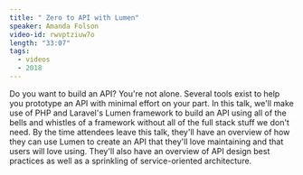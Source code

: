```yaml
---
title: " Zero to API with Lumen"
speaker: Amanda Folson
video-id: rwvptziuw7o
length: "33:07"
tags:
  - videos
  - 2018
---
```


Do you want to build an API? You're not alone. Several tools exist to help you prototype an API with minimal effort on your part. In this talk, we'll make use of PHP and Laravel's Lumen framework to build an API using all of the bells and whistles of a framework without all of the full stack stuff we don't need. By the time attendees leave this talk, they'll have an overview of how they can use Lumen to create an API that they'll love maintaining and that users will love using. They'll also have an overview of API design best practices as well as a sprinkling of service-oriented architecture.
